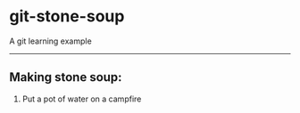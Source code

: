 # git-stone-soup
A git learning example

- - -

## Making stone soup:

1. Put a pot of water on a campfire
